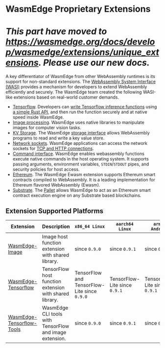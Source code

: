 # WasmEdge Proprietary Extensions

# *This part have moved to https://wasmedge.org/docs/develop/wasmedge/extensions/unique_extensions. Please use our new docs.*

A key differentiator of WasmEdge from other WebAssembly runtimes is its support for non-standard extensions. The [WebAssembly System Interface (WASI)](https://github.com/WebAssembly/WASI) provides a mechanism for developers to extend WebAssembly efficiently and securely. The WasmEdge team created the following WASI-like extensions based on real-world customer demands.

* [Tensorflow](https://github.com/second-state/wasmedge-tensorflow). Developers can [write Tensorflow inference functions](https://www.secondstate.io/articles/wasi-tensorflow/) using [a simple Rust API](https://github.com/second-state/wasmedge_tensorflow_interface), and then run the function securely and at native speed inside WasmEdge.
* [Image processing](https://github.com/second-state/WasmEdge-image). WasmEdge uses native libraries to manipulate images for computer vision tasks.
* [KV Storage](https://github.com/second-state/wasmedge-storage). The WasmEdge [storage interface](https://github.com/second-state/rust_native_storage_library) allows WebAssembly programs to read and write a key value store.
* [Network sockets](https://github.com/second-state/wasmedge_wasi_socket). WasmEdge applications can access the network sockets for [TCP and HTTP connections](https://github.com/second-state/wasmedge_wasi_socket/tree/main/examples).
* [Command interface](https://github.com/second-state/wasmedge_process_interface). WasmEdge enables webassembly functions execute native commands in the host operating system. It supports passing arguments, environment variables, `STDIN`/`STDOUT` pipes, and security policies for host access.
* [Ethereum](https://github.com/second-state/wasmedge-evmc). The WasmEdge Ewasm extension supports Ethereum smart contracts compiled to WebAssembly. It is a leading implementation for Ethereum flavored WebAssembly (Ewasm).
* [Substrate](https://github.com/second-state/substrate-ssvm-node). The [Pallet](https://github.com/second-state/pallet-ssvm) allows WasmEdge to act as an Ethereum smart contract execution engine on any Substrate based blockchains.

## Extension Supported Platforms

| Extension                     | Description                                             | `x86_64 Linux` | `aarch64 Linux` | `arm64 Android` | `x86_64 Darwin` |
| ----------------------------- | ------------------------------------------------------- | -------------- | --------------- | --------------- | --------------- |
| [WasmEdge-Image][]            | Image host function extension with shared library.      | since `0.9.0`  | since `0.9.1`   | since `0.9.1`   | since `0.10.0`  |
| [WasmEdge-Tensorflow][]       | TensorFlow host function extension with shared library. | TensorFlow and TensorFlow-Lite since `0.9.0` | TensorFlow-Lite since `0.9.1` | TensorFlow-Lite since `0.9.1` | TensorFlow and TensorFlow-Lite since `0.10.0` |
| [WasmEdge-Tensorflow-Tools][] | WasmEdge CLI tools with TensorFlow and image extension. | since `0.9.0`  | since `0.9.1`   | since `0.9.1`   | since `0.10.0`  |

[WasmEdge-Image]: https://github.com/second-state/wasmedge-image
[WasmEdge-Tensorflow]: https://github.com/second-state/wasmedge-tensorflow
[WasmEdge-Tensorflow-Tools]: https://github.com/second-state/wasmedge-tensorflow-tools
